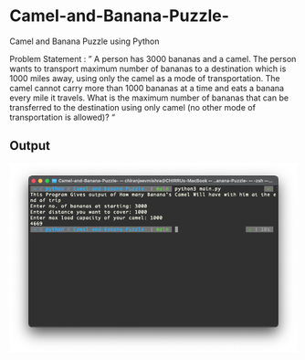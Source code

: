 # Camel-and-Banana-Puzzle-
Camel and Banana Puzzle using Python


Problem Statement :
” A person has 3000 bananas and a camel. The person wants to transport maximum number of bananas to a destination which is 1000 miles away, using only the camel as a mode of transportation. The camel cannot carry more than 1000 bananas at a time and eats a banana every mile it travels. What is the maximum number of bananas that can be transferred to the destination using only camel (no other mode of transportation is allowed)? “

## Output
![](output.png)
